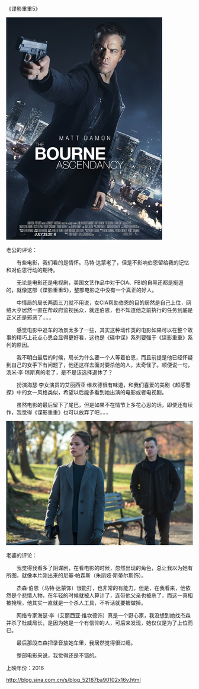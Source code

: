 《谍影重重5》

			
![](./img/001vda4xzy79mJVXJB1c3&690.jpg)


老公的评论：

　　有些电影，我们看的是情怀。马特·达蒙老了，但是不影响伯恩留给我的记忆和对伯恩行动的期待。


　　无论是电影还是电视剧，美国文艺作品中对于CIA、FBI的自黑还都是挺逗的，就像这部《谍影重重5》，整部电影之中没有一个真正的好人。


　　中情局的局长两面三刀就不用说，女CIA帮助伯恩的目的居然是自己上位，网络大亨居然一直在帮政府监视民众，就连伯恩，也不知道他之前执行的任务到底是正义还是邪恶了……


　　感觉电影中追车的场景太多了一些，其实这种动作类的电影如果可以在整个故事的精巧上花点心思会显得更好看，这也是《碟中谍》系列要强于《谍影重重》系列的原因。


　　我不明白最后的时候，局长为什么要一个人等着伯恩，而且前提是他已经怀疑到自己的女手下有问题了，他还这样去面对要杀他的人，太奇怪了。顺便说一句，汤米·李·琼斯真的老了，是不是该选择退休了？


　　扮演海瑟·李女演员的艾丽西亚·维坎德很有味道，和我们喜爱的美剧《超感警探》中的女一风格类似，希望以后能多看到她出演的电影或者电视剧。

　　虽然电影的最后留下了尾巴，但是如果不在情节上多花心思的话，即使还有续作，我觉得《谍影重重》也可以放弃了吧……

![](./img/001vda4xzy79mKawtw519&690.jpg)


老婆的评论：


　　我觉得我看多了阴谋剧，在看电影的时候，忽然出现的角色，总让我以为她有所图，就像本片刚出来的尼基·帕森斯（朱丽娅·斯蒂尔斯饰）。


　　杰森·伯恩（马特·达蒙饰）很能打，也非常的有能力，但是，在我看来，他依然是个悲情人物，在年轻的时候就被人算计了，连带他父亲也被杀了，而这一真相被掩埋，他其实一直就是一个杀人工具，不听话就要被做掉。


　　网络专家海瑟·李（艾丽西亚·维坎德饰）真是一个野心家，我没想到她找杰森并杀了杜威局长，是因为她是一个有信仰的人，可后来发现，她仅仅是为了上位而已。

　　最后那段杰森把录音放她车里，我居然觉得很过瘾。

　　整部电影来说，我觉得还是不错的。

上映年份：2016							
		
http://blog.sina.com.cn/s/blog_52187ba90102x16v.html

